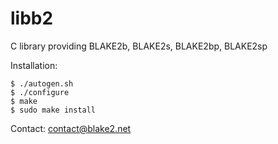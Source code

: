 # libb2

C library providing BLAKE2b, BLAKE2s, BLAKE2bp, BLAKE2sp

Installation:

```
$ ./autogen.sh
$ ./configure
$ make
$ sudo make install
```

Contact: contact@blake2.net
